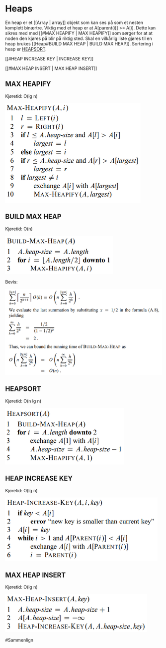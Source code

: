 # Heaps
En heap er et [[Array | array]] objekt som kan ses på som et nesten komplett
binærtre. Viktig med et heap er at A[parent(i)] >= A[i].
Dette kan sikres med med [[#MAX HEAPIFY | MAX HEAPIFY]] som sørger for
at at noden den kjøres på blir på riktig sted.
Skal en vilkårlig liste gjøres til en heap brukes [[Heap#BUILD MAX HEAP | BUILD MAX HEAP]].
Sortering i heap er [HEAPSORT](#heapsort).

[[#HEAP INCREASE KEY | INCREASE KEY]]

[[#MAX HEAP INSERT | MAX HEAP INSERT]]


## MAX HEAPIFY
Kjøretid: O(lg n)

![max_heapify](bilder/MaxHeapify.PNG)

## BUILD MAX HEAP
Kjøretid: O(n)

![build_max_heap](bilder/buildMaxHeap.PNG)

Bevis:

![build_max_heap_proof](bilder/BevisBuildHeap.PNG)

## HEAPSORT
Kjøretid: O(n lg n)

![heapsort](bilder/heapsort.PNG)

## HEAP INCREASE KEY
Kjøretid: O(lg n)

![heap increase key](bilder/heapIncreaseKey.PNG)

## MAX HEAP INSERT
Kjøretid: O(lg n)

![max heap insert](bilder/maxHeapInsert.PNG)

#Sammenlign 
